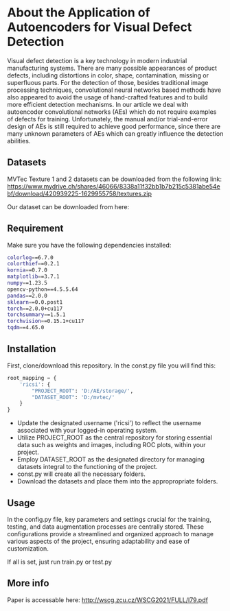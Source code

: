 
# About the Application of Autoencoders for Visual Defect Detection


Visual defect detection is a key technology in modern industrial manufacturing systems. There are many possible
appearances of product defects, including distortions in color, shape, contamination, missing or superfluous parts.
For the detection of those, besides traditional image processing techniques, convolutional neural networks based
methods have also appeared to avoid the usage of hand-crafted features and to build more efficient detection
mechanisms. In our article we deal with autoencoder convolutional networks (AEs) which do not require examples
of defects for training. Unfortunately, the manual and/or trial-and-error design of AEs is still required to achieve
good performance, since there are many unknown parameters of AEs which can greatly influence the detection
abilities.

## Datasets
MVTec Texture 1 and 2 datasets can be downloaded from the following link: 
https://www.mydrive.ch/shares/46066/8338a11f32bb1b7b215c5381abe54ebf/download/420939225-1629955758/textures.zip

Our dataset can be downloaded from here:

## Requirement
Make sure you have the following dependencies installed:

```bash
colorlog==6.7.0
colorthief==0.2.1
kornia==0.7.0
matplotlib==3.7.1
numpy==1.23.5
opencv-python==4.5.5.64
pandas==2.0.0
sklearn==0.0.post1
torch==2.0.0+cu117
torchsummary==1.5.1
torchvision==0.15.1+cu117
tqdm==4.65.0
```

## Installation
First, clone/download this repository. In the const.py file you will find this:

```python
root_mapping = {
    'ricsi': {
        "PROJECT_ROOT": 'D:/AE/storage/',
        "DATASET_ROOT": 'D:/mvtec/'
    }
}
```

-  Update the designated username ('ricsi') to reflect the username associated with your logged-in operating system.
- Utilize PROJECT_ROOT as the central repository for storing essential data such as weights and images, including ROC plots, within your project.
- Employ DATASET_ROOT as the designated directory for managing datasets integral to the functioning of the project.
- const.py will create all the necessary folders.
- Download the datasets and place them into the appropropriate folders.

## Usage
In the config.py file, key parameters and settings crucial for the training, testing, and data augmentation processes are centrally stored. These configurations provide a streamlined and organized approach to manage various aspects of the project, ensuring adaptability and ease of customization.

If all is set, just run train.py or test.py

## More info
Paper is accessable here:
http://wscg.zcu.cz/WSCG2021/FULL/I79.pdf
